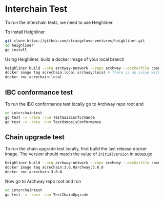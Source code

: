 # Interchain Test

To run the interchain tests, we need to use Heighliner.

To install Heighliner

```sh
git clone https://github.com/strangelove-ventures/heighliner.git
cd heighliner
go install
```

Using Heighliner, build a docker image of your local branch

```sh
heighliner build --org archway-network --repo archway --dockerfile cosmos --build-target "make build" --build-env "BUILD_TAGS=muslc" --binaries "build/archwayd" --git-ref <local_branch_name> --tag local
docker image tag acrechain:local archway:local # There is an issue with heighliner where it wrongly names the docker image
docker rmi acrechain:local
```

## IBC conformance test

To run the IBC conformance test locally go to Archway repo root and
  
```sh
cd interchaintest
go test -v -race -run TestGaiaConformance
go test -v -race -run TestOsmosisConformance
```

## Chain upgrade test

To run the chain upgrade test locally, first build the last release docker image. The version should match the value of `initialVersion` in [setup.go](./setup.go)

```sh
heighliner build --org archway-network --repo archway --dockerfile cosmos --build-target "make build" --build-env "BUILD_TAGS=muslc" --binaries "build/archwayd" --git-ref v3.0.0 --tag local
docker image tag acrechain:3.0.0archway:3.0.0
docker rmi acrechain:3.0.0
```
   
Now go to Archway repo root and run
  
```sh
cd interchaintest
go test -v -race -run TestChainUpgrade
```